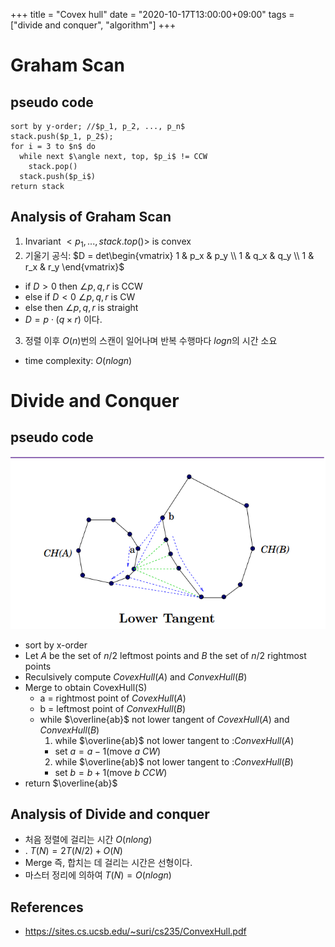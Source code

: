 +++
title = "Covex hull"
date = "2020-10-17T13:00:00+09:00"
tags = ["divide and conquer", "algorithm"]
+++

# Graham Scan

## pseudo code
```
sort by y-order; //$p_1, p_2, ..., p_n$
stack.push($p_1, p_2$);
for i = 3 to $n$ do
  while next $\angle next, top, $p_i$ != CCW
    stack.pop()
  stack.push($p_i$)
return stack
```

## Analysis of Graham Scan
1. Invariant $<p_1, ... ,stack.top()>$ is convex
2. 기울기 공식:
$D = det\begin{vmatrix} 1 & p_x & p_y \\ 1 & q_x & q_y \\ 1 & r_x & r_y \end{vmatrix}$
- if $D > 0$ then $\angle p, q, r$ is CCW
- else if $D < 0$ $\angle p, q, r$ is CW
- else then $\angle p, q, r$ is straight
- $D = p \cdot (q \times r)$ 이다.
3. 정렬 이후 $O(n)$번의 스캔이 일어나며 반복 수행마다 $logn$의 시간 소요
- time complexity: $O(nlogn)$

# Divide and Conquer

## pseudo code

![이미지1](/assets/images/merging.PNG)

- sort by x-order
- Let $A$ be the set of $n/2$ leftmost points and $B$ the set of $n/2$ rightmost points
- Reculsively compute $CovexHull(A)$ and $ConvexHull(B)$
- Merge to obtain CovexHull(S)
  - a = rightmost point of $CovexHull(A)$
  - b = leftmost point of $ConvexHull(B)$
  - while $\overline{ab}$ not lower tangent of $CovexHull(A)$ and $ConvexHull(B)$
    1. while $\overline{ab}$ not lower tangent to :$ConvexHull(A)$
    - set $a = a-1$(move $a$ $CW$)
    2. while $\overline{ab}$ not lower tangent to :$ConvexHull(B)$
    - set $b = b+1$(move $b$ $CCW$)
- return $\overline{ab}$

## Analysis of Divide and conquer

- 처음 정렬에 걸리는 시간 $O(nlong)$
- . $T(N) = 2T(N/2) + O(N)$
- Merge 즉, 합치는 데 걸리는 시간은 선형이다.
- 마스터 정리에 의하여 $T(N) = O(nlogn)$

## References
- https://sites.cs.ucsb.edu/~suri/cs235/ConvexHull.pdf 